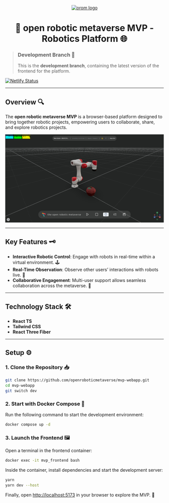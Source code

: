 <p align="center">
  <a href="https://www.openroboticmetaverse.org">
    <img alt="orom logo" src="https://raw.githubusercontent.com/openroboverse/knowledge-base/main/docs/assets/icon.png" width="100" />
  </a>
</p>

<h1 align="center">
  🤖 open robotic metaverse MVP - Robotics Platform 🌐
</h1>

> ### Development Branch 🚧
> This is the **development branch**, containing the latest version of the frontend for the platform.

[![Netlify Status](https://api.netlify.com/api/v1/badges/a5a71d78-589b-47d6-85e7-8293bb8a7fdd/deploy-status)](https://app.netlify.com/sites/orom-mvp/deploys)

---

## Overview 🔍

The **open robotic metaverse MVP** is a browser-based platform designed to bring together robotic projects, empowering users to collaborate, share, and explore robotics projects.

![Platform Demo](image.png)

---

## Key Features 🗝️

- **Interactive Robotic Control**: Engage with robots in real-time within a virtual environment. 🕹️  
- **Real-Time Observation**: Observe other users’ interactions with robots live. 👀  
- **Collaborative Engagement**: Multi-user support allows seamless collaboration across the metaverse. 👥  

---

## Technology Stack 🛠️

- **React TS**  
- **Tailwind CSS**  
- **React Three Fiber**  

---

## Setup ⚙️

### 1. Clone the Repository 📥

```bash
git clone https://github.com/openroboticmetaverse/mvp-webapp.git
cd mvp-webapp
git switch dev
```

### 2. Start with Docker Compose 🐳

Run the following command to start the development environment:  
```bash
docker compose up -d
```

### 3. Launch the Frontend 🖼️

Open a terminal in the frontend container:  
```bash
docker exec -it mvp_frontend bash
```

Inside the container, install dependencies and start the development server:  
```bash
yarn
yarn dev --host
```

Finally, open [http://localhost:5173](http://localhost:5173) in your browser to explore the MVP. 🎉


